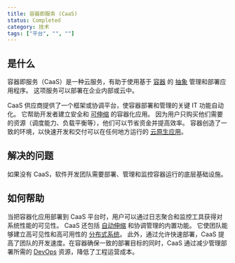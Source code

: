 ```yaml
---
title: 容器即服务 (CaaS)
status: Completed
category: 技术
tags: ["平台", "", ""]
---
```


## 是什么

容器即服务（CaaS）是一种云服务，有助于使用基于 [容器](/zh-cn/container/) 的 [抽象](/zh-cn/abstraction/) 管理和部署应用程序。
这项服务可以部署在企业内部或云中。

CaaS 供应商提供了一个框架或协调平台，使容器部署和管理的关键 IT 功能自动化。
它帮助开发者建立安全和 [可伸缩](/zh-cn/scalability/) 的容器化应用。
因为用户只购买他们需要的资源（调度能力、负载平衡等），他们可以节省资金并提高效率。
容器创造了一致的环境，以快速开发和交付可以在任何地方运行的 [云原生应用](/zh-cn/cloud-native-apps/)。

## 解决的问题

如果没有 CaaS，软件开发团队需要部署、管理和监控容器运行的底层基础设施。

## 如何帮助

当把容器化应用部署到 CaaS 平台时，用户可以通过日志聚合和监控工具获得对系统性能的可见性。
CaaS 还包括 [自动伸缩](/zh-cn/auto-scaling/) 和协调管理的内置功能。
它使团队能够建立高可见性和高可用性的 [分布式系统](/zh-cn/distributed-systems/)。
此外，通过允许快速部署，CaaS 提高了团队的开发速度。在容器确保一致的部署目标的同时，CaaS 通过减少管理部署所需的 [DevOps](/zh-cn/devops/) 资源，降低了工程运营成本。
